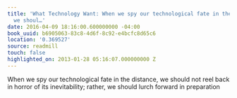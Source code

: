 ```yaml
---
title: 'What Technology Want: When we spy our technological fate in the distance,
  we shoul…'
date: 2016-04-09 18:16:00.600000000 -04:00
book_uuid: b6905063-83c8-4d6f-8c92-e4bcfc8d65c6
location: '0.369527'
source: readmill
touch: false
highlighted_on: 2013-01-28 05:16:07.000000000 Z
---
```


When we spy our technological fate in the distance, we should not reel back in horror of its inevitability; rather, we should lurch forward in preparation